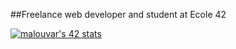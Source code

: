 ##Freelance web developer and student at Ecole 42

[![malouvar's 42 stats](https://badge42.vercel.app/api/v2/cl1xak1m0004509i4gmeppeym/stats?cursusId=21&coalitionId=46)](https://github.com/JaeSeoKim/badge42)

<!--
**Martin-Louvard/Martin-Louvard** is a ✨ _special_ ✨ repository because its `README.md` (this file) appears on your GitHub profile.

Here are some ideas to get you started:

- 🔭 I’m currently working on ...
- 🌱 I’m currently learning ...
- 👯 I’m looking to collaborate on ...
- 🤔 I’m looking for help with ...
- 💬 Ask me about ...
- 📫 How to reach me: ...
- 😄 Pronouns: ...
- ⚡ Fun fact: ...
-->
